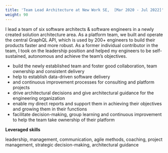 ```yaml
---
title: 'Team Lead Architecture at New Work SE,  [Mar 2020 - Jul 2022]'
weight: 90 
---
```


I lead a team of six software architects & software engineers in a newly created solution architecture area. 
As a platform team, we built and operate the central GraphQL API, which is used by 200+ engineers to build their products faster and more robust. 
As a former individual contributor in the team, I took on the leadership position and helped my engineers to be self-sustained, autonomous and achieve the team’s objectives.

- build the newly established team and foster good collaboration, team ownership and consistent delivery
- help to establish data-driven software delivery 
- and continuous improvement processes for consulting and platform projects 
- drive architectural decisions and give architectural guidance for the engineering organization
- enable my direct reports and support them in achieving their objectives and growing them in their functions 
- facilitate decision-making, group learning and continuous improvement to help the team take ownership of their platform 

**Leveraged skills**

leadership, management, communication, agile methods, coaching, project management, strategic decision-making,  architectural guidance

